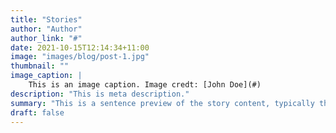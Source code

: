 ```yaml
---
title: "Stories"
author: "Author"
author_link: "#"
date: 2021-10-15T12:14:34+11:00
image: "images/blog/post-1.jpg"
thumbnail: ""
image_caption: |
    This is an image caption. Image credt: [John Doe](#)
description: "This is meta description."
summary: "This is a sentence preview of the story content, typically the first sentence of the main content of the article."
draft: false
---
```



